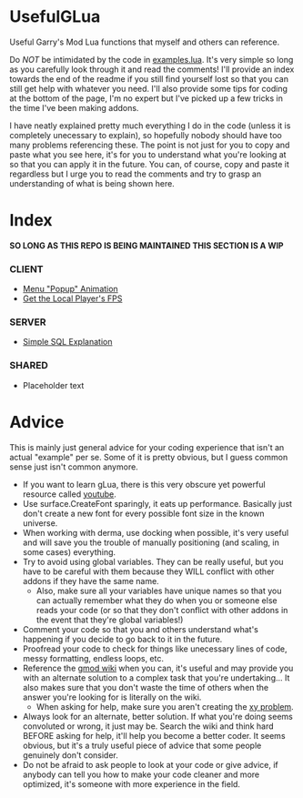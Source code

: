 # UsefulGLua
Useful Garry's Mod Lua functions that myself and others can reference.

  Do *NOT* be intimidated by the code in [examples.lua](https://github.com/JoshJOkayguy/UsefulGLua/blob/main/examples.lua). It's very simple so long as you carefully look through it and read the comments! I'll provide an index towards the end of the readme if you still find yourself lost so that you can still get help with whatever you need. I'll also provide some tips for coding at the bottom of the page, I'm no expert but I've picked up a few tricks in the time I've been making addons.

  I have neatly explained pretty much everything I do in the code (unless it is completely unecessary to explain), so hopefully nobody should have too many problems referencing these. The point is not just for you to copy and paste what you see here, it's for you to understand what you're looking at so that you can apply it in the future. You can, of course, copy and paste it regardless but I urge you to read the comments and try to grasp an understanding of what is being shown here.

# Index

**SO LONG AS THIS REPO IS BEING MAINTAINED THIS SECTION IS A WIP**

### CLIENT
- [Menu "Popup" Animation](https://github.com/JoshJOkayguy/UsefulGLua/blob/main/clientside_examples.lua#L3)
- [Get the Local Player's FPS](https://github.com/JoshJOkayguy/UsefulGLua/blob/main/clientside_examples.lua#L25)

### SERVER
- [Simple SQL Explanation](https://github.com/JoshJOkayguy/UsefulGLua/blob/main/serverside_examples.lua#L1)

### SHARED
- Placeholder text

# Advice
This is mainly just general advice for your coding experience that isn't an actual "example" per se. Some of it is pretty obvious, but I guess common sense just isn't common anymore.

- If you want to learn gLua, there is this very obscure yet powerful resource called [youtube](https://www.youtube.com/).
- Use surface.CreateFont sparingly, it eats up performance. Basically just don't create a new font for every possible font size in the known universe.
- When working with derma, use docking when possible, it's very useful and will save you the trouble of manually positioning (and scaling, in some cases) everything.
- Try to avoid using global variables. They can be really useful, but you have to be careful with them because they WILL conflict with other addons if they have the same name.
  - Also, make sure all your variables have unique names so that you can actually remember what they do when you or someone else reads your code (or so that they don't conflict with other addons in the event that they're global variables!)
- Comment your code so that you and others understand what's happening if you decide to go back to it in the future.
- Proofread your code to check for things like unecessary lines of code, messy formatting, endless loops, etc.
- Reference the [gmod wiki](http://wiki.facepunch.com/gmod/) when you can, it's useful and may provide you with an alternate solution to a complex task that you're undertaking... It also makes sure that you don't waste the time of others when the answer you're looking for is literally on the wiki.
  - When asking for help, make sure you aren't creating the [xy problem](https://xyproblem.info/).
- Always look for an alternate, better solution. If what you're doing seems convoluted or wrong, it just may be. Search the wiki and think hard BEFORE asking for help, it'll help you become a better coder. It seems obvious, but it's a truly useful piece of advice that some people genuinely don't consider.
- Do not be afraid to ask people to look at your code or give advice, if anybody can tell you how to make your code cleaner and more optimized, it's someone with more experience in the field.
